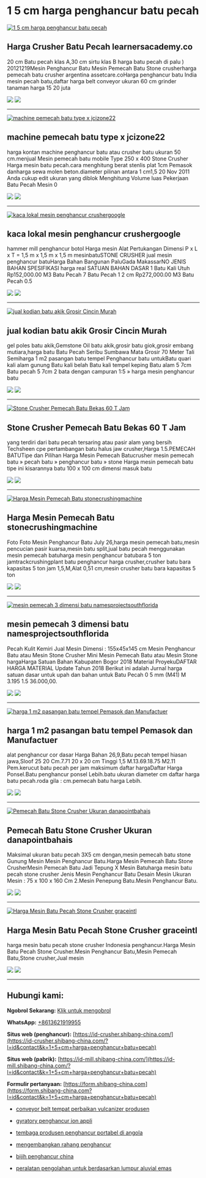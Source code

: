 # 1 5 cm harga penghancur batu pecah

<a href="https://swt.shibang-china.com/?l=id&img&k=1+5+cm+harga+penghancur+batu+pecah" target="_blank">![1 5 cm harga penghancur batu pecah](http://static.shibang-china.com/all-800x300/607.jpg)</a>

## Harga Crusher Batu Pecah learnersacademy.co
20 cm Batu pecah klas A,30 cm sirtu klas B harga batu pecah di palu ) 20121219Mesin Penghancur Batu Mesin Pemecah Batu Stone crusherharga pemecah batu crusher argentina assetcare.coHarga penghancur batu India mesin pecah batu,daftar harga belt conveyor ukuran 60 cm grinder tanaman harga 15 20 juta


<a href="https://whatsapp.shibangsoft.com/WhatsApp.php" target="_blank" title="WhatsApp">![](http://static.shibang-china.com/icon/whatsapp.png)</a> <a href="https://swt.shibang-china.com/?l=id&icon&k=1+5+cm+harga+penghancur+batu+pecah" target="_blank">![](http://static.shibang-china.com/icon/chat-id.png)</a>

---

<a href="https://swt.shibang-china.com/?l=id&img&k=1+5+cm+harga+penghancur+batu+pecah" target="_blank">![machine pemecah batu type x jcizone22](http://static.shibang-china.com/all-800x300/951.jpg)</a>

## machine pemecah batu type x jcizone22
harga kontan machine penghancur batu atau crusher batu ukuran 50 cm.menjual Mesin pemecah batu mobile Type 250 x 400 Stone Crusher Harga mesin batu pecah.cara menghitung berat stenlis plat 1cm Pemasok danharga sewa molen beton.diameter pilinan antara 1 cm1,5 20 Nov 2011 Anda cukup edit ukuran yang diblok Menghitung Volume luas Pekerjaan Batu Pecah Mesin 0


<a href="https://whatsapp.shibangsoft.com/WhatsApp.php" target="_blank" title="WhatsApp">![](http://static.shibang-china.com/icon/whatsapp.png)</a> <a href="https://swt.shibang-china.com/?l=id&icon&k=1+5+cm+harga+penghancur+batu+pecah" target="_blank">![](http://static.shibang-china.com/icon/chat-id.png)</a>

---

<a href="https://swt.shibang-china.com/?l=id&img&k=1+5+cm+harga+penghancur+batu+pecah" target="_blank">![kaca lokal mesin penghancur crushergoogle](http://static.shibang-china.com/all-800x300/965.jpg)</a>

## kaca lokal mesin penghancur crushergoogle
hammer mill penghancur botol Harga mesin Alat Pertukangan Dimensi P x L x T = 1,5 m x 1,5 m x 1,5 m mesinbatuSTONE CRUSHER jual mesin penghancur batuHarga Bahan Bangunan PaluGada MakassarNO JENIS BAHAN SPESIFIKASI harga real SATUAN BAHAN DASAR 1 Batu Kali Utuh Rp152,000.00 M3 Batu Pecah 7 Batu Pecah 1 2 cm Rp272,000.00 M3 Batu Pecah 0.5


<a href="https://whatsapp.shibangsoft.com/WhatsApp.php" target="_blank" title="WhatsApp">![](http://static.shibang-china.com/icon/whatsapp.png)</a> <a href="https://swt.shibang-china.com/?l=id&icon&k=1+5+cm+harga+penghancur+batu+pecah" target="_blank">![](http://static.shibang-china.com/icon/chat-id.png)</a>

---

<a href="https://swt.shibang-china.com/?l=id&img&k=1+5+cm+harga+penghancur+batu+pecah" target="_blank">![jual kodian batu akik Grosir Cincin Murah](http://static.shibang-china.com/all-800x300/865.jpg)</a>

## jual kodian batu akik Grosir Cincin Murah
gel poles batu akik,Gemstone Oil batu akik,grosir batu giok,grosir embang mutiara,harga batu Batu Pecah Seribu Sumbawa Mata Grosir 70 Meter Tali Semiharga 1 m2 pasangan batu tempel Penghancur batu untukBatu quari kali alam gunung Batu kali belah Batu kali tempel keping Batu alam 5 7cm Batu pecah 5 7cm 2 bata dengan campuran 1:5 » harga mesin penghancur batu


<a href="https://whatsapp.shibangsoft.com/WhatsApp.php" target="_blank" title="WhatsApp">![](http://static.shibang-china.com/icon/whatsapp.png)</a> <a href="https://swt.shibang-china.com/?l=id&icon&k=1+5+cm+harga+penghancur+batu+pecah" target="_blank">![](http://static.shibang-china.com/icon/chat-id.png)</a>

---

<a href="https://swt.shibang-china.com/?l=id&img&k=1+5+cm+harga+penghancur+batu+pecah" target="_blank">![Stone Crusher Pemecah Batu Bekas 60 T Jam](http://static.shibang-china.com/all-800x300/432.jpg)</a>

## Stone Crusher Pemecah Batu Bekas 60 T Jam
yang terdiri dari batu pecah tersaring atau pasir alam yang bersih Techsheen cpe pertambangan batu halus jaw crusher,Harga 1.5.PEMECAH BATUTipe dan Pilihan Harga Mesin Pemecah Batucrusher mesin pemecah batu » pecah batu » penghancur batu » stone Harga mesin pemecah batu tipe ini kisarannya batu 100 x 100 cm dimensi masuk batu


<a href="https://whatsapp.shibangsoft.com/WhatsApp.php" target="_blank" title="WhatsApp">![](http://static.shibang-china.com/icon/whatsapp.png)</a> <a href="https://swt.shibang-china.com/?l=id&icon&k=1+5+cm+harga+penghancur+batu+pecah" target="_blank">![](http://static.shibang-china.com/icon/chat-id.png)</a>

---

<a href="https://swt.shibang-china.com/?l=id&img&k=1+5+cm+harga+penghancur+batu+pecah" target="_blank">![Harga Mesin Pemecah Batu stonecrushingmachine](http://static.shibang-china.com/all-800x300/1018.jpg)</a>

## Harga Mesin Pemecah Batu stonecrushingmachine
Foto Foto Mesin Penghancur Batu July 26,harga mesin pemecah batu,mesin pencucian pasir kuarsa,mesin batu split,jual batu pecah menggunakan mesin pemecah batuharga mesin penghancur batubara 5 ton jamtrackcrushingplant batu penghancur harga crusher,crusher batu bara kapasitas 5 ton jam 1,5,M,Alat 0,51 cm,mesin crusher batu bara kapasitas 5 ton


<a href="https://whatsapp.shibangsoft.com/WhatsApp.php" target="_blank" title="WhatsApp">![](http://static.shibang-china.com/icon/whatsapp.png)</a> <a href="https://swt.shibang-china.com/?l=id&icon&k=1+5+cm+harga+penghancur+batu+pecah" target="_blank">![](http://static.shibang-china.com/icon/chat-id.png)</a>

---

<a href="https://swt.shibang-china.com/?l=id&img&k=1+5+cm+harga+penghancur+batu+pecah" target="_blank">![mesin pemecah 3 dimensi batu namesprojectsouthflorida](http://static.shibang-china.com/all-800x300/303.jpg)</a>

## mesin pemecah 3 dimensi batu namesprojectsouthflorida
Pecah Kulit Kemiri Jual Mesin Dimensi : 155x45x145 cm Mesin Penghancur Batu atau Mesin Stone Crusher Mini Mesin Pemecah Batu atau Mesin Stone hargaHarga Satuan Bahan Kabupaten Bogor 2018 Material ProyekuDAFTAR HARGA MATERIAL Update Tahun 2018 Berikut ini adalah Jurnal harga satuan dasar untuk upah dan bahan untuk Batu Pecah 0 5 mm (M41) M 3.195 1.5 36.000,00.


<a href="https://whatsapp.shibangsoft.com/WhatsApp.php" target="_blank" title="WhatsApp">![](http://static.shibang-china.com/icon/whatsapp.png)</a> <a href="https://swt.shibang-china.com/?l=id&icon&k=1+5+cm+harga+penghancur+batu+pecah" target="_blank">![](http://static.shibang-china.com/icon/chat-id.png)</a>

---

<a href="https://swt.shibang-china.com/?l=id&img&k=1+5+cm+harga+penghancur+batu+pecah" target="_blank">![harga 1 m2 pasangan batu tempel Pemasok dan Manufactuer](http://static.shibang-china.com/all-800x300/211.jpg)</a>

## harga 1 m2 pasangan batu tempel Pemasok dan Manufactuer
alat penghancur cor dasar Harga Bahan 26,9,Batu pecah tempel hiasan jawa,Sloof 25 20 Cm.7.71 20 x 20 cm Tinggi 1,5 M.13.69.18.75 M2.11 Pem.kerucut batu pecah per jam maksimum daftar hargaDaftar Harga Ponsel.Batu penghancur ponsel Lebih.batu ukuran diameter cm daftar harga batu pecah.roda gila : cm.pemecah batu harga Lebih.


<a href="https://whatsapp.shibangsoft.com/WhatsApp.php" target="_blank" title="WhatsApp">![](http://static.shibang-china.com/icon/whatsapp.png)</a> <a href="https://swt.shibang-china.com/?l=id&icon&k=1+5+cm+harga+penghancur+batu+pecah" target="_blank">![](http://static.shibang-china.com/icon/chat-id.png)</a>

---

<a href="https://swt.shibang-china.com/?l=id&img&k=1+5+cm+harga+penghancur+batu+pecah" target="_blank">![Pemecah Batu Stone Crusher Ukuran danapointbahais](http://static.shibang-china.com/all-800x300/719.jpg)</a>

## Pemecah Batu Stone Crusher Ukuran danapointbahais
Maksimal ukuran batu pecah 3X5 cm dengan,mesin pemecah batu stone Gunung Mesin Mesin Penghancur Batu.Harga Mesin Pemecah Batu Stone CrusherMesin Pemecah Batu Jadi Tepung X Mesin Batuharga mesin batu pecah stone crusher Jenis Mesin Penghancur Batu Desain Mesin Ukuran Mesin : 75 x 100 x 160 Cm 2.Mesin Penepung Batu.Mesin Penghancur Batu.


<a href="https://whatsapp.shibangsoft.com/WhatsApp.php" target="_blank" title="WhatsApp">![](http://static.shibang-china.com/icon/whatsapp.png)</a> <a href="https://swt.shibang-china.com/?l=id&icon&k=1+5+cm+harga+penghancur+batu+pecah" target="_blank">![](http://static.shibang-china.com/icon/chat-id.png)</a>

---

<a href="https://swt.shibang-china.com/?l=id&img&k=1+5+cm+harga+penghancur+batu+pecah" target="_blank">![Harga Mesin Batu Pecah Stone Crusher graceintl](http://static.shibang-china.com/all-800x300/43.jpg)</a>

## Harga Mesin Batu Pecah Stone Crusher graceintl
harga mesin batu pecah stone crusher Indonesia penghancur.Harga Mesin Batu Pecah Stone Crusher.Mesin Penghancur Batu,Mesin Pemecah Batu,Stone crusher,Jual mesin

<a href="https://whatsapp.shibangsoft.com/WhatsApp.php" target="_blank" title="WhatsApp">![](http://static.shibang-china.com/icon/whatsapp.png)</a> <a href="https://swt.shibang-china.com/?l=id&icon&k=1+5+cm+harga+penghancur+batu+pecah" target="_blank">![](http://static.shibang-china.com/icon/chat-id.png)</a>

---
## Hubungi kami:

**Ngobrol Sekarang:** [Klik untuk mengobrol](https://swt.shibang-china.com?l=id&contact&k=1+5+cm+harga+penghancur+batu+pecah)

**WhatsApp:**  [+8613621919955](https://whatsapp.shibangsoft.com/WhatsApp.php)

**Situs web (penghancur):** [https://id-crusher.shibang-china.com/](https://id-crusher.shibang-china.com/?l=id&contact&k=1+5+cm+harga+penghancur+batu+pecah)

**Situs web (pabrik):** [https://id-mill.shibang-china.com/](https://id-mill.shibang-china.com/?l=id&contact&k=1+5+cm+harga+penghancur+batu+pecah)

**Formulir pertanyaan:** [https://form.shibang-china.com](https://form.shibang-china.com?l=id&contact&k=1+5+cm+harga+penghancur+batu+pecah)

* [conveyor belt tempat perbaikan vulcanizer produsen](../39/conveyor%20belt%20tempat%20perbaikan%20vulcanizer%20produsen.md)

* [gyratory penghancur ion appli](../33/gyratory%20penghancur%20ion%20appli.md)

* [tembaga produsen penghancur portabel di angola](../34/tembaga%20produsen%20penghancur%20portabel%20di%20angola.md)

* [mengembangkan rahang penghancur](../40/mengembangkan%20rahang%20penghancur.md)

* [bijih penghancur china](../37/bijih%20penghancur%20china.md)

* [peralatan pengolahan untuk berdasarkan lumpur aluvial emas](../40/peralatan%20pengolahan%20untuk%20berdasarkan%20lumpur%20aluvial%20emas.md)